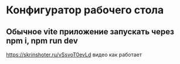 # Конфигуратор рабочего стола
## Обычное vite приложение запускать через npm i, npm run dev

https://skrinshoter.ru/vSsvoT0evLd видео как работает

